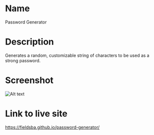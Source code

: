 # Name
Password Generator

# Description
Generates a random, customizable string of characters to be used as a strong password.

# Screenshot
![Alt text](./screenshot/password-gen-screencap.jpg "Screenshot of live application")

# Link to live site
https://fieldsba.github.io/password-generator/
